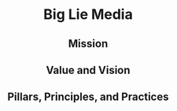 <h1 align="center">Big Lie Media</h1>
<p align="center"></p>

<h2 align="center">Mission</h2>
<h2 align="center">Value and Vision</h2>
<h2 align="center">Pillars, Principles, and Practices</h2>
